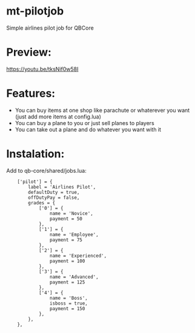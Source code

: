 # mt-pilotjob
Simple airlines pilot job for QBCore

# Preview:
https://youtu.be/tksNif0w58I

# Features:
- You can buy items at one shop like parachute or whaterever you want (just add more items at config.lua)
- You can buy a plane to you or just sell planes to players
- You can take out a plane and do whatever you want with it

# Instalation:
Add to qb-core/shared/jobs.lua:
```
    ['pilot'] = {
		label = 'Airlines Pilot',
		defaultDuty = true,
		offDutyPay = false,
		grades = {
            ['0'] = {
                name = 'Novice',
                payment = 50
            },
			['1'] = {
                name = 'Employee',
                payment = 75
            },
			['2'] = {
                name = 'Experienced',
                payment = 100
            },
			['3'] = {
                name = 'Advanced',
                payment = 125
            },
			['4'] = {
                name = 'Boss',
				isboss = true,
                payment = 150
            },
        },
	},
```
